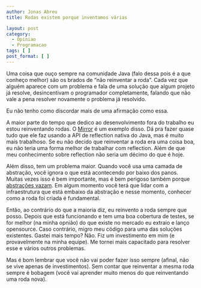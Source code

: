 ```yaml
---
author: Jonas Abreu
title: Rodas existem porque inventamos várias

layout: post
category:
  - Opiniao
  - Programacao
tags: [ ]
post_format: [ ]
---
```

Uma coisa que ouço sempre na comunidade Java (falo dessa pois é a que conheço melhor) são os brados de “não reinventar a roda”. Cada vez que alguém aparece com um problema e fala de uma solução que algum projeto já resolve, desincentivam o programador completamente, falando que não vale a pena resolver novamente o problema já resolvido.

Eu não tenho como discordar mais de uma afirmação como essa.

A maior parte do tempo que dedico ao desenvolvimento fora do trabalho eu estou reinventando rodas. O [Mirror][1] é um exemplo disso. Dá pra fazer quase tudo que ele faz usando a API de reflection nativa do Java, mas é muito mais trabalhoso. Se eu não decido que reinventar a roda era uma coisa boa, eu não teria uma forma melhor de trabalhar com reflection. Além de que meu conhecimento sobre reflection não seria um décimo do que é hoje.

Além disso, tem um problema maior. Quando você usa uma camada de abstração, você ignora o que está acontecendo por baixo dos panos. Muitas vezes isso é bem importante, mas é bem perigoso também porque [abstrações vazam][2]. Em algum momento você terá que lidar com a infraestrutura que está embaixo da abstração e nesse momento, conhecer como a roda foi criada é fundamental.

Então, ao contrário do que a maioria diz, eu reinvento a roda sempre que posso. Depois que está funcionando e tem uma boa cobertura de testes, se for melhor (na minha opnião) do que existe no mercado eu extraio e lanço opensource. Caso contrário, migro meu código para uma das soluções existentes. Gastei mais tempo? Não. Fiz um investimento em mim (e provavelmente na minha equipe). Me tornei mais capacitado para resolver esse e vários outros problemas.

Mas é bom lembrar que você não vai poder fazer isso sempre (afinal, não se vive apenas de investimentos). Sem contar que reinventar a mesma roda sempre é bobagem (você vai aprender muito menos do que reinventando uma roda nova). 














 [1]: http://projetos.vidageek.net/mirror-pt/mirror
 [2]: http://www.joelonsoftware.com/articles/LeakyAbstractions.html





